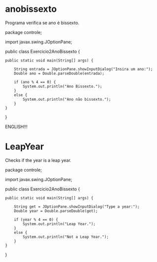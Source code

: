 # anobissexto
Programa verifica se ano é bissexto.

package controle;

import javax.swing.JOptionPane;

public class Exercicio2AnoBissexto {

	public static void main(String[] args) {
		
		String entrada = JOptionPane.showInputDialog("Insira um ano:");
		Double ano = Double.parseDouble(entrada);
		
		if (ano % 4 == 0) {
			System.out.println("Ano Bissexto.");
		}
		else {
			System.out.println("Ano não bissexto.");
		}
	}
}

ENGLISH!!!
# LeapYear
Checks if the year is a leap year.

package controle;

import javax.swing.JOptionPane;

public class Exercicio2AnoBissexto {

	public static void main(String[] args) {
		
		String get = JOptionPane.showInputDialog("Type a year:");
		Double year = Double.parseDouble(get);
		
		if (year % 4 == 0) {
			System.out.println("Leap Year.");
		}
		else {
			System.out.println("Not a Leap Year.");
		}
	}
}

